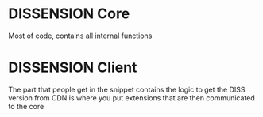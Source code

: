 # DISSENSION Core
Most of code, contains all internal functions

# DISSENSION Client
The part that people get in the snippet
contains the logic to get the DISS version from CDN
is where you put extensions that are then communicated to the core
